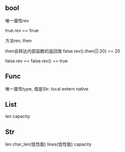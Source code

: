 ## bool

唯一属性rev

true.rev == !true

方法rev, then

then会转达内部函数的返回值
false.rev().then(||:20) == 20

false.rev == false.rev() == true

## Func

唯一属性type, 值是Str: local extern native

## List

len capacity

## Str

len char_len(低性能) lines(低性能) capacity

